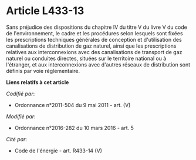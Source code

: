 # Article L433-13

Sans préjudice des dispositions du chapitre IV du titre V du livre V du code de l'environnement, le cadre et les procédures
selon lesquels sont fixées les prescriptions techniques générales de conception et d'utilisation des canalisations de
distribution de gaz naturel, ainsi que les prescriptions relatives aux interconnexions avec des canalisations de transport de
gaz naturel ou conduites directes, situées sur le territoire national ou à l'étranger, et aux interconnexions avec d'autres
réseaux de distribution sont définis par voie réglementaire.

**Liens relatifs à cet article**

_Codifié par_:

  - Ordonnance n°2011-504 du 9 mai 2011 - art. (V)

_Modifié par_:

  - Ordonnance n°2016-282 du 10 mars 2016 - art. 5

_Cité par_:

  - Code de l'énergie - art. R433-14 (V)

